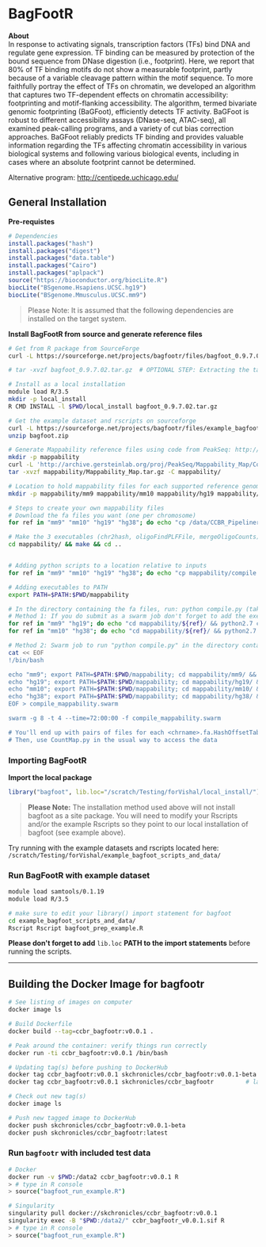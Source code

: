 # BagFootR

**About**  
In response to activating signals, transcription factors (TFs) bind DNA and regulate gene expression. TF binding can be measured by protection of the bound sequence from DNase digestion (i.e., footprint). Here, we report that 80% of TF binding motifs do not show a measurable footprint, partly because of a variable cleavage pattern within the motif sequence. To more faithfully portray the effect of TFs on chromatin, we developed an algorithm that captures two TF-dependent effects on chromatin accessibility: footprinting and motif-flanking accessibility. The algorithm, termed bivariate genomic footprinting (BaGFoot), efficiently detects TF activity. BaGFoot is robust to different accessibility assays (DNase-seq, ATAC-seq), all examined peak-calling programs, and a variety of cut bias correction approaches. BaGFoot reliably predicts TF binding and provides valuable information regarding the TFs affecting chromatin accessibility in various biological systems and following various biological events, including in cases where an absolute footprint cannot be determined.

Alternative program: http://centipede.uchicago.edu/  

## General Installation

**Pre-requistes**  

```R
# Dependencies
install.packages("hash")
install.packages("digest")
install.packages("data.table")
install.packages("Cairo")
install.packages("aplpack")
source("https://bioconductor.org/biocLite.R")
biocLite("BSgenome.Hsapiens.UCSC.hg19")
biocLite("BSgenome.Mmusculus.UCSC.mm9")
```

> Please Note: It is assumed that the following dependencies are installed on the target system. 

**Install BagFootR from source and generate reference files**  
```bash
# Get from R package from SourceForge
curl -L https://sourceforge.net/projects/bagfootr/files/bagfoot_0.9.7.02.tar.gz/download > bagfoot_0.9.7.02.tar.gz

# tar -xvzf bagfoot_0.9.7.02.tar.gz  # OPTIONAL STEP: Extracting the tarball so I can peek around

# Install as a local installation
module load R/3.5
mkdir -p local_install
R CMD INSTALL -l $PWD/local_install bagfoot_0.9.7.02.tar.gz

# Get the example dataset and rscripts on sourceforge
curl -L https://sourceforge.net/projects/bagfootr/files/example_bagfoot_scripts_and_data.zip/download > bagfoot.zip
unzip bagfoot.zip

# Generate Mappability reference files using code from PeakSeq: http://archive.gersteinlab.org/proj/PeakSeq/Mappability_Map/Code/
mkdir -p mappability
curl -L 'http://archive.gersteinlab.org/proj/PeakSeq/Mappability_Map/Code/Mappability_Map.tar.gz' > mappability/Mappability_Map.tar.gz
tar -xvzf mappability/Mappability_Map.tar.gz -C mappability/

# Location to hold mappability files for each supported reference genome
mkdir -p mappability/mm9 mappability/mm10 mappability/hg19 mappability/hg38

# Steps to create your own mappability files
# Download the fa files you want (one per chromosome)
for ref in "mm9" "mm10" "hg19" "hg38"; do echo "cp /data/CCBR_Pipeliner/db/PipeDB/Indices/${ref}_basic/Chromsomes/chr*.fa mappability/${ref}/" ; done | bash

# Make the 3 executables (chr2hash, oligoFindPLFFile, mergeOligoCounts) using the Makefile
cd mappability/ && make && cd ..


# Adding python scripts to a location relative to inputs
for ref in "mm9" "mm10" "hg19" "hg38"; do echo "cp mappability/compile.py mappability/CountMap.py mappability/${ref}/"; done | bash

# Adding executables to PATH
export PATH=$PATH:$PWD/mappability

# In the directory containing the fa files, run: python compile.py (takes several hours to run better off submitting as swarm job)
# Method 1: If you do submit as a swarm job don't forget to add the executables to your PATH before running compile.py
for ref in "mm9" "hg19"; do echo "cd mappability/${ref}/ && python2.7 compile.py 35 && cd ../.."; done | bash
for ref in "mm10" "hg38"; do echo "cd mappability/${ref}/ && python2.7 compile.py 50 && cd ../.."; done | bash

# Method 2: Swarm job to run "python compile.py" in the directory containing the fa files
cat << EOF
!/bin/bash

echo "mm9"; export PATH=$PATH:$PWD/mappability; cd mappability/mm9/ && python2.7 compile.py 35
echo "hg19"; export PATH=$PATH:$PWD/mappability; cd mappability/hg19/ && python2.7 compile.py 35
echo "mm10"; export PATH=$PATH:$PWD/mappability; cd mappability/mm10/ && python2.7 compile.py 50
echo "hg38"; export PATH=$PATH:$PWD/mappability; cd mappability/hg38/ && python2.7 compile.py 50
EOF > compile_mappability.swarm

swarm -g 8 -t 4 --time=72:00:00 -f compile_mappability.swarm

# You'll end up with pairs of files for each <chrname>.fa.HashOffsetTable, <chrname>.fa.HashPosTable
# Then, use CountMap.py in the usual way to access the data
```

### Importing BagFootR
**Import the local package**
```R
library("bagfoot", lib.loc="/scratch/Testing/forVishal/local_install/")
```
> **Please Note:** The installation method used above will not install bagfoot as a site package. You will need to modify your Rscripts and/or the example Rscripts so they point to our local installation of bagfoot (see example above). 

Try running with the example datasets and rscripts located here:
`/scratch/Testing/forVishal/example_bagfoot_scripts_and_data/`

### Run BagFootR with example dataset
```bash
module load samtools/0.1.19
module load R/3.5

# make sure to edit your library() import statement for bagfoot
cd example_bagfoot_scripts_and_data/
Rscript Rscript bagfoot_prep_example.R
```

**Please don't forget to add** `lib.loc` **PATH to the import statements** before running the scripts.

---

## Building the Docker Image for bagfootr
``` bash
# See listing of images on computer
docker image ls

# Build Dockerfile
docker build --tag=ccbr_bagfootr:v0.0.1 .

# Peak around the container: verify things run correctly
docker run -ti ccbr_bagfootr:v0.0.1 /bin/bash

# Updating tag(s) before pushing to DockerHub
docker tag ccbr_bagfootr:v0.0.1 skchronicles/ccbr_bagfootr:v0.0.1-beta
docker tag ccbr_bagfootr:v0.0.1 skchronicles/ccbr_bagfootr         # latest

# Check out new tag(s)
docker image ls

# Push new tagged image to DockerHub
docker push skchronicles/ccbr_bagfootr:v0.0.1-beta
docker push skchronicles/ccbr_bagfootr:latest
```

### Run `bagfootr` with included test data
``` bash
# Docker
docker run -v $PWD:/data2 ccbr_bagfootr:v0.0.1 R
> # type in R console
> source("bagfoot_run_example.R") 

# Singularity
singularity pull docker://skchronicles/ccbr_bagfootr:v0.0.1
singularity exec -B "$PWD:/data2/" ccbr_bagfootr_v0.0.1.sif R
> # type in R console 
> source("bagfoot_run_example.R")
```
